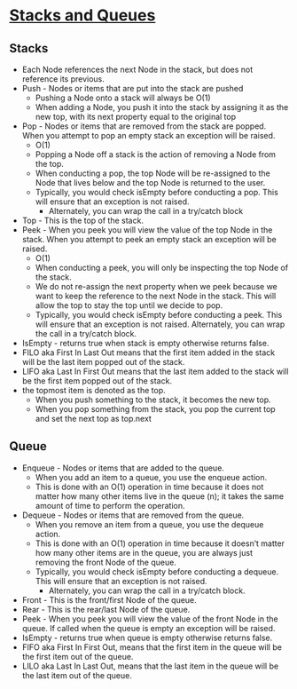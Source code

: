 # [Stacks and Queues](https://codefellows.github.io/common_curriculum/data_structures_and_algorithms/Code_401/class-10/resources/stacks_and_queues.html)

## Stacks
- Each Node references the next Node in the stack, but does not reference its previous.
- Push - Nodes or items that are put into the stack are pushed
  - Pushing a Node onto a stack will always be O(1) 
  - When adding a Node, you push it into the stack by assigning it as the new top, with its next property equal to the original top
- Pop - Nodes or items that are removed from the stack are popped. When you attempt to pop an empty stack an exception will be raised.
  - O(1)
  - Popping a Node off a stack is the action of removing a Node from the top. 
  - When conducting a pop, the top Node will be re-assigned to the Node that lives below and the top Node is returned to the user.
  - Typically, you would check isEmpty before conducting a pop. This will ensure that an exception is not raised. 
    - Alternately, you can wrap the call in a try/catch block
- Top - This is the top of the stack.
- Peek - When you peek you will view the value of the top Node in the stack. When you attempt to peek an empty stack an exception will be raised.
  - O(1)
  - When conducting a peek, you will only be inspecting the top Node of the stack.
  - We do not re-assign the next property when we peek because we want to keep the reference to the next Node in the stack. This will allow the top to stay the top until we decide to pop.
  - Typically, you would check isEmpty before conducting a peek. This will ensure that an exception is not raised. Alternately, you can wrap the call in a try/catch block.
- IsEmpty - returns true when stack is empty otherwise returns false.
- FILO aka First In Last Out means that the first item added in the stack will be the last item popped out of the stack.
- LIFO aka Last In First Out means that the last item added to the stack will be the first item popped out of the stack.
- the topmost item is denoted as the top. 
  - When you push something to the stack, it becomes the new top. 
  - When you pop something from the stack, you pop the current top and set the next top as top.next

## Queue
- Enqueue - Nodes or items that are added to the queue.
  - When you add an item to a queue, you use the enqueue action. 
  - This is done with an O(1) operation in time because it does not matter how many other items live in the queue (n); it takes the same amount of time to perform the operation.
- Dequeue - Nodes or items that are removed from the queue. 
  - When you remove an item from a queue, you use the dequeue action. 
  - This is done with an O(1) operation in time because it doesn’t matter how many other items are in the queue, you are always just removing the front Node of the queue.
  - Typically, you would check isEmpty before conducting a dequeue. This will ensure that an exception is not raised. 
    - Alternately, you can wrap the call in a try/catch block.
- Front - This is the front/first Node of the queue.
- Rear - This is the rear/last Node of the queue.
- Peek - When you peek you will view the value of the front Node in the queue. If called when the queue is empty an exception will be raised.
- IsEmpty - returns true when queue is empty otherwise returns false.
- FIFO aka First In First Out, means that the first item in the queue will be the first item out of the queue.
- LILO aka Last In Last Out, means that the last item in the queue will be the last item out of the queue.